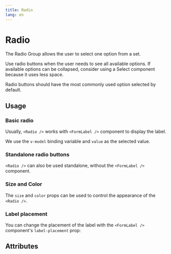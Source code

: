 ```yaml
---
title: Radio
lang: en
---
```


<script setup lang="ts">
  import props from "../../../example/radio/description/en-props.ts";
</script>


# Radio

The Radio Group allows the user to select one option from a set.

Use radio buttons when the user needs to see all available options. If available options can be collapsed, consider using a Select component because it uses less space.

Radio buttons should have the most commonly used option selected by default.


## Usage

### Basic radio

Usually, `<Radio />` works with `<FormLabel />` component to display the label.

We use the `v-model` binding variable and `value` as the selected value.
<demo src="../../../example/radio/basic.vue" />

### Standalone radio buttons

`<Radio />` can also be used standalone, without the `<FormLabel />` component.
<demo src="../../../example/radio/standalone.vue" preview="[8, 9]" />

### Size and Color

The `size` and `color` props can be used to control the appearance of the `<Radio />`.
<demo col src="../../../example/radio/size-color.vue" />

### Label placement

You can change the placement of the label with the `<FormLabel />` component's `label-placement` prop:

<demo src="../../../example/radio/label-placement.vue" />


## Attributes

<data-table type="props" lang="en" :data="props" />

